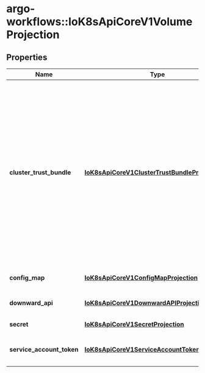 # argo-workflows::IoK8sApiCoreV1VolumeProjection

## Properties
Name | Type | Description | Notes
------------ | ------------- | ------------- | -------------
**cluster_trust_bundle** | [**IoK8sApiCoreV1ClusterTrustBundleProjection**](IoK8sApiCoreV1ClusterTrustBundleProjection.md) | ClusterTrustBundle allows a pod to access the &#x60;.spec.trustBundle&#x60; field of ClusterTrustBundle objects in an auto-updating file.  Alpha, gated by the ClusterTrustBundleProjection feature gate.  ClusterTrustBundle objects can either be selected by name, or by the combination of signer name and a label selector.  Kubelet performs aggressive normalization of the PEM contents written into the pod filesystem.  Esoteric PEM features such as inter-block comments and block headers are stripped.  Certificates are deduplicated. The ordering of certificates within the file is arbitrary, and Kubelet may change the order over time. | [optional] 
**config_map** | [**IoK8sApiCoreV1ConfigMapProjection**](IoK8sApiCoreV1ConfigMapProjection.md) | configMap information about the configMap data to project | [optional] 
**downward_api** | [**IoK8sApiCoreV1DownwardAPIProjection**](IoK8sApiCoreV1DownwardAPIProjection.md) | downwardAPI information about the downwardAPI data to project | [optional] 
**secret** | [**IoK8sApiCoreV1SecretProjection**](IoK8sApiCoreV1SecretProjection.md) | secret information about the secret data to project | [optional] 
**service_account_token** | [**IoK8sApiCoreV1ServiceAccountTokenProjection**](IoK8sApiCoreV1ServiceAccountTokenProjection.md) | serviceAccountToken is information about the serviceAccountToken data to project | [optional] 


